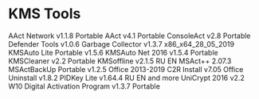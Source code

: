 # KMS Tools

AAct Network v1.1.8 Portable
AAct v4.1 Portable
ConsoleAct v2.8 Portable
Defender Tools v1.0.6
Garbage Collector v1.3.7 x86_x64_28_05_2019
KMSAuto Lite Portable v1.5.6
KMSAuto Net 2016 v1.5.4 Portable
KMSCleaner v2.2 Portable
KMSoffline v2.1.5 RU EN
MSAct++ 2.07.3
MSActBackUp Portable v1.2.5
Office 2013-2019 C2R Install v7.05
Office Uninstall v1.8.2
PIDKey Lite v1.64.4 RU EN and more
UniCrypt 2016 v2.2
W10 Digital Activation Program v1.3.7 Portable